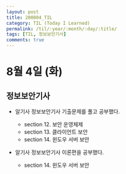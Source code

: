 ```yaml
---
layout: post
title: 200804_TIL
category: TIL (Today I Learned)
permalink: /til/:year/:month/:day/:title/
tags: [TIL, 정보보안기사]
comments: true
---
```

# 8월 4일 (화)

## 정보보안기사
- 알기사 정보보안기사 기출문제를 풀고 공부했다.
  - section 12. 보안 운영체제
  - section 13. 클라이언트 보안
  - section 14. 윈도우 서버 보안  

- 알기사 정보보안기사 이론편을 공부했다.
  - section 14. 윈도우 서버 보안
